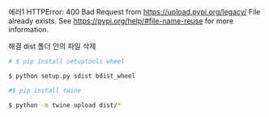 에러1
HTTPError: 400 Bad Request from https://upload.pypi.org/legacy/
File already exists. See https://pypi.org/help/#file-name-reuse for more information.


해결
dist 폴더 안의 파일 삭제

```bash
# $ pip install setuptools wheel
```
```bash
$ python setup.py sdist bdist_wheel
```
```bash
#$ pip install twine
```
```bash
$ python -m twine upload dist/*
```
